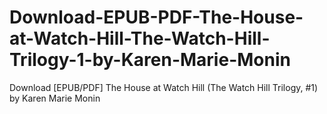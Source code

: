 # Download-EPUB-PDF-The-House-at-Watch-Hill-The-Watch-Hill-Trilogy-1-by-Karen-Marie-Monin
Download [EPUB/PDF] The House at Watch Hill (The Watch Hill Trilogy, #1) by Karen Marie Monin
